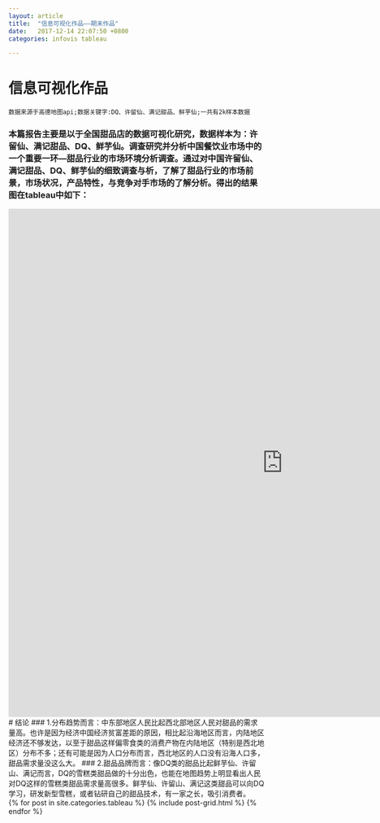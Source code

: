 ```yaml
---
layout: article
title:  "信息可视化作品——期末作品"
date:   2017-12-14 22:07:50 +0800
categories: infovis tableau

---
```


# 信息可视化作品
```
数据来源于高德地图api;数据关键字:DQ、许留仙、满记甜品、鲜芋仙;一共有2k样本数据
```
### 本篇报告主要是以于全国甜品店的数据可视化研究，数据样本为：许留仙、满记甜品、DQ、鲜芋仙。调查研究并分析中国餐饮业市场中的一个重要一环—甜品行业的市场环境分析调查。通过对中国许留仙、满记甜品、DQ、鲜芋仙的细致调查与析，了解了甜品行业的市场前景，市场状况，产品特性，与竞争对手市场的了解分析。得出的结果图在tableau中如下：
<iframe src="https://public.tableau.com/views/3_1067/1_1?:embed=y&:display_count=yes&publish=yes" width="1080px" height="1000px" frameborder="0"></iframe>
# 结论
### 1.分布趋势而言：中东部地区人民比起西北部地区人民对甜品的需求量高。也许是因为经济中国经济贫富差距的原因，相比起沿海地区而言，内陆地区经济还不够发达，以至于甜品这样偏零食类的消费产物在内陆地区（特别是西北地区）分布不多；还有可能是因为人口分布而言，西北地区的人口没有沿海人口多，甜品需求量没这么大。
### 2.甜品品牌而言：像DQ类的甜品比起鲜芋仙、许留山、满记而言，DQ的雪糕类甜品做的十分出色，也能在地图趋势上明显看出人民对DQ这样的雪糕类甜品需求量高很多。鲜芋仙、许留山、满记这类甜品可以向DQ学习，研发新型雪糕，或者钻研自己的甜品技术，有一家之长，吸引消费者。
<div class="tiles">
{% for post in site.categories.tableau %}
  {% include post-grid.html %}
{% endfor %}
</div><!-- /.tiles 把所有categories 有 tableau 的列出来-->

